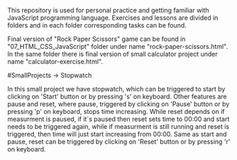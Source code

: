This repository is used for personal practice and getting familiar with JavaScript programming language.
Exercises and lessons are divided in folders and in each folder corresponding tasks can be found.

Final version of "Rock Paper Scissors" game can be found in "07_HTML_CSS_JavaScript" folder under name "rock-paper-scissors.html".
In the same folder there is final version of small calculator project under name "calculator-exercise.html".

#SmallProjects -> Stopwatch

In this small project we have stopwatch, which can be triggered to start by clicking on 'Start' button or by pressing 's' on keyboard.
Other features are pause and reset, where pause, triggered by clicking on 'Pause' button or by pressing 'p' on keyboard, stops time increasing.
While reset depends on if measurment is paused, if it`s paused then reset sets time to 00:00 and start needs to be triggered again, while if measurment
is still running and reset is triggered, then time will just start increasing from 00:00. Same as start and pause, reset can be triggered by clicking on
'Reset' button or by pressing 'r' on keyboard.
